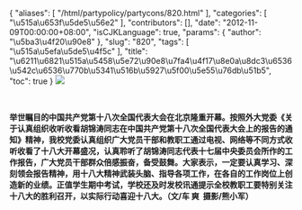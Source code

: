 {
    "aliases": [
        "/html/partypolicy/partycons/820.html"
    ],
    "categories": [
        "\u515a\u653f\u5de5\u56e2"
    ],
    "contributors": [],
    "date": "2012-11-09T00:00:00+08:00",
    "isCJKLanguage": true,
    "params": {
        "author": "\u5ba3\u4f20\u90e8"
    },
    "slug": "820",
    "tags": [
        "\u515a\u5efa\u5de5\u4f5c"
    ],
    "title": "\u6211\u6821\u515a\u5458\u5e72\u90e8\u7fa4\u4f17\u8e0a\u8dc3\u6536\u542c\u6536\u770b\u5341\u516b\u5927\u5f00\u5e55\u76db\u51b5",
    "toc": true
}
**![](https://cdn.tfls.online/mirror/full/75f611408a4e920a7d47b6d2233e69f2679846fd.jpg)**

 

**举世瞩目的中国共产党第十八次全国代表大会在北京隆重开幕。按照外大党委《关于认真组织收听收看胡锦涛同志在中国共产党第十八次全国代表大会上的报告的通知》精神，我校党委认真组织广大党员干部和教职工通过电视、网络等不同方式收听收看了十八大开幕盛况，认真聆听了胡锦涛同志代表十七届中央委员会所作的工作报告，广大党员干部群众倍感振奋，备受鼓舞。大家表示，一定要认真学习、深刻领会报告精神，用十八大精神武装头脑、指导各项工作，在各自的工作岗位上创造新的业绩。正值学生期中考试，学校还及时发校讯通提示全校教职工要特别关注十八大的胜利召开，以实际行动喜迎十八大。（文/车 爽  摄影/熊小军）**

